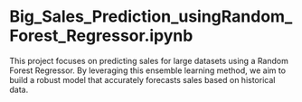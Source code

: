 # Big_Sales_Prediction_usingRandom_Forest_Regressor.ipynb
This project focuses on predicting sales for large datasets using a Random Forest Regressor. By leveraging this ensemble learning method, we aim to build a robust model that accurately forecasts sales based on historical data.
